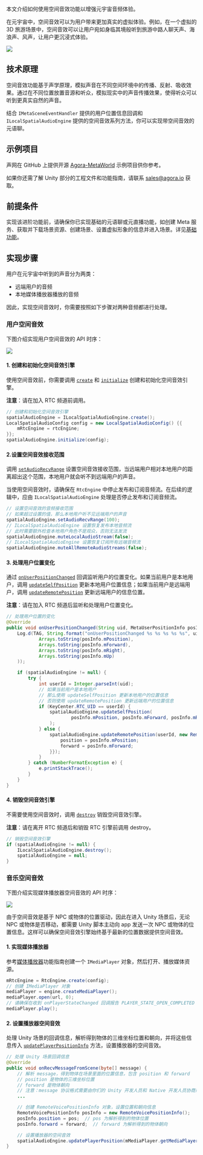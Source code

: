 本文介绍如何使用空间音效功能以增强元宇宙音频体验。

在元宇宙中，空间音效可以为用户带来更加真实的虚拟体验。例如，在一个虚拟的 3D 旅游场景中，空间音效可以让用户宛如身临其境般听到旅游中路人聊天声、海浪声、风声，让用户更沉浸式体验。

![](https://web-cdn.agora.io/docs-files/1679566933312)

## 技术原理

空间音效功能基于声学原理，模拟声音在不同空间环境中的传播、反射、吸收效果。通过在不同位置放置音源和听众，模拟现实中的声音传播效果，使得听众可以听到更真实自然的声音。

结合 `IMetaSceneEventHandler` 提供的用户位置信息回调和 `ILocalSpatialAudioEngine` 提供的空间音效系列方法，你可以实现带空间音效的元语聊。

## 示例项目

声网在 GitHub 上提供开源 [Agora-MetaWorld](https://github.com/AgoraIO-Community/Agora-MetaWorld/tree/dev_metasdk1.0) 示例项目供你参考。

如果你还需了解 Unity 部分的工程文件和功能指南，请联系 [sales@agora.io](mailto:sales@agora.io) 获取。


## 前提条件

实现该进阶功能前，请确保你已实现基础的元语聊或元直播功能，如创建 Meta 服务、获取并下载场景资源、创建场景、设置虚拟形象的信息并进入场景。详见[基础功能](https://docs.agora.io/cn/metaworld/mw_integration_metachat_android?platform=All%20Platforms)。


## 实现步骤

用户在元宇宙中听到的声音分为两类：

- 远端用户的音频
- 本地媒体播放器播放的音频

因此，实现空间音效时，你需要按照如下步骤对两种音频都进行处理。

### 用户空间音效

下图介绍实现用户空间音效的 API 时序：

![](https://web-cdn.agora.io/docs-files/1688115484780)


#### 1. 创建和初始化空间音效引擎

使用空间音效前，你需要调用 [`create`](https://docs.agora.io/cn/live-streaming-premium-4.x/API%20Reference/java_ng/API/toc_audio_effect.html#api_ilocalspatialaudioengine_create) 和 [`initialize`](https://docs.agora.io/cn/live-streaming-premium-4.x/API%20Reference/java_ng/API/toc_audio_effect.html#api_ilocalspatialaudioengine_initialize) 创建和初始化空间音效引擎。

**注意**：请在加入 RTC 频道前调用。

```java
// 创建和初始化空间音效引擎
spatialAudioEngine = ILocalSpatialAudioEngine.create();
LocalSpatialAudioConfig config = new LocalSpatialAudioConfig() {{
    mRtcEngine = rtcEngine;
}};
spatialAudioEngine.initialize(config);
```


#### 2.设置空间音效接收范围

调用 [`setAudioRecvRange`](https://docs.agora.io/cn/live-streaming-premium-4.x/API%20Reference/java_ng/API/toc_audio_effect.html?platform=Android#api_ibasespatialaudioengine_setaudiorecvrange) 设置空间音效接收范围，当远端用户相对本地用户的距离超出这个范围，本地用户就会听不到远端用户的声音。

当使用空间音效时，请确保在 `RtcEngine` 中停止发布和订阅音频流。在后续的逻辑中，应由 `ILocalSpatialAudioEngine` 处理是否停止发布和订阅音频流。

```java
// 设置空间音效的音频接收范围
// 如果超过设置的值，那么本地用户听不见远端用户的声音
spatialAudioEngine.setAudioRecvRange(100);
// ILocalSpatialAudioEngine 设置恢复发布本地音频流
// 此时需要额外检查本地用户角色不是观众，否则无法发流
spatialAudioEngine.muteLocalAudioStream(false);
// ILocalSpatialAudioEngine 设置恢复订阅所有远端音频流
spatialAudioEngine.muteAllRemoteAudioStreams(false);
```


#### 3. 处理用户位置变化

通过 [`onUserPositionChanged`](https://docs.agora.io/cn/metaworld/api_ref_android?platform=All%20Platforms#onuserpositionchanged) 回调监听用户的位置变化。如果当前用户是本地用户，调用 [`updateSelfPosition`](https://docs.agora.io/cn/live-streaming-premium-4.x/API%20Reference/java_ng/API/toc_audio_effect.html#api_ibasespatialaudioengine_updateselfposition) 更新本地用户位置信息；如果当前用户是远端用户，调用 [`updateRemotePosition`](https://docs.agora.io/cn/live-streaming-premium-4.x/API%20Reference/java_ng/API/toc_audio_effect.html#api_ilocalspatialaudioengine_updateremoteposition) 更新远端用户的信息位置。

**注意**：请在加入 RTC 频道后监听和处理用户位置变化。

```java
// 处理用户位置的变化
@Override
public void onUserPositionChanged(String uid, MetaUserPositionInfo posInfo) {
    Log.d(TAG, String.format("onUserPositionChanged %s %s %s %s %s", uid,
            Arrays.toString(posInfo.mPosition),
            Arrays.toString(posInfo.mForward),
            Arrays.toString(posInfo.mRight),
            Arrays.toString(posInfo.mUp)
    ));

    if (spatialAudioEngine != null) {
        try {
            int userId = Integer.parseInt(uid);
            // 如果当前用户是本地用户
            // 那么使用 updateSelfPosition 更新本地用户的位置信息
            // 否则使用 updateRemotePosition 更新远端用户的位置信息
            if (KeyCenter.RTC_UID == userId) {
                spatialAudioEngine.updateSelfPosition(
                        posInfo.mPosition, posInfo.mForward, posInfo.mRight, posInfo.mUp
                );
            } else {
                spatialAudioEngine.updateRemotePosition(userId, new RemoteVoicePositionInfo() {{
                    position = posInfo.mPosition;
                    forward = posInfo.mForward;
                }});
            }
        } catch (NumberFormatException e) {
            e.printStackTrace();
        }
    }
}
```

#### 4. 销毁空间音效引擎

不需要使用空间音效时，调用 [`destroy`](https://docs.agora.io/cn/live-streaming-premium-4.x/API%20Reference/java_ng/API/toc_audio_effect.html#api_ilocalspatialaudioengine_release) 销毁空间音效引擎。

**注意**：请在离开 RTC 频道后和销毁 RTC 引擎前调用 destroy。

```java
// 销毁空间音效引擎
if (spatialAudioEngine != null) {
    ILocalSpatialAudioEngine.destroy();
    spatialAudioEngine = null;
}
```


### 音乐空间音效

下图介绍实现媒体播放器空间音效的 API 时序：

![](https://web-cdn.agora.io/docs-files/1688115497503)

由于空间音效是基于 NPC 或物体的位置驱动，因此在进入 Unity 场景后，无论 NPC 或物体是否移动，都需要 Unity 脚本主动向 app 发送一次 NPC 或物体的位置信息。这样可以确保空间音效引擎始终基于最新的位置数据提供空间音效。

#### 1. 实现媒体播放器

参考[媒体播放器](https://docs.agora.io/cn/live-streaming-premium-4.x/media_player_android_ng?platform=Android)功能指南创建一个 `IMediaPlayer` 对象，然后打开、播放媒体资源。

```java
mRtcEngine = RtcEngine.create(config);
// 创建 IMediaPlayer 对象
mediaPlayer = engine.createMediaPlayer();
mediaPlayer.open(url, 0);
// 请确保在收到 onPlayerStateChanged 回调报告 PLAYER_STATE_OPEN_COMPLETED 后再调用 play
mediaPlayer.play();
```

#### 2. 设置播放器空间音效

处理 Unity 场景的回调信息，解析得到物体的三维坐标位置和朝向，并将这些信息传入 [`updatePlayerPositionInfo`](https://docs.agora.io/cn/live-streaming-premium-4.x/API%20Reference/java_ng/API/toc_audio_effect.html#api_ibasespatialaudioengine_updateplayerpositioninfo) 方法，设置播放器的空间音效。

```java
// 处理 Unity 场景回调信息
@Override
public void onRecvMessageFromScene(byte[] message) {
    // 解析 message，得到物体在场景里面的位置信息，包含 position 和 forward
    // position 是物体的三维坐标位置
    // forward 是物体朝向
    // 注意：message 协议格式需要由你们的 Unity 开发人员和 Native 开发人员协商规定
    ...

    // 创建 RemoteVoicePositionInfo 对象，设置位置和朝向信息
    RemoteVoicePositionInfo posInfo = new RemoteVoicePositionInfo();
    posInfo.position = pos;  // pos 为解析得到的物体位置
    posInfo.forward = forward;  // forward 为解析得到的物体朝向

    // 设置播放器的空间音效
    spatialAudioEngine.updatePlayerPosition(mMediaPlayer.getMediaPlayerId(), posInfo);
}
```


